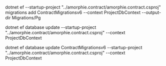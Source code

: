 dotnet ef --startup-project "../amorphie.contract/amorphie.contract.csproj" migrations add ContractMigrationsv6 --context ProjectDbContext --output-dir Migrations/Pg

dotnet ef database update --startup-project "../amorphie.contract/amorphie.contract.csproj"  --context ProjectDbContext

dotnet ef database update ContractMigrationsv6 --startup-project "../amorphie.contract/amorphie.contract.csproj"  --context ProjectDbContext
 